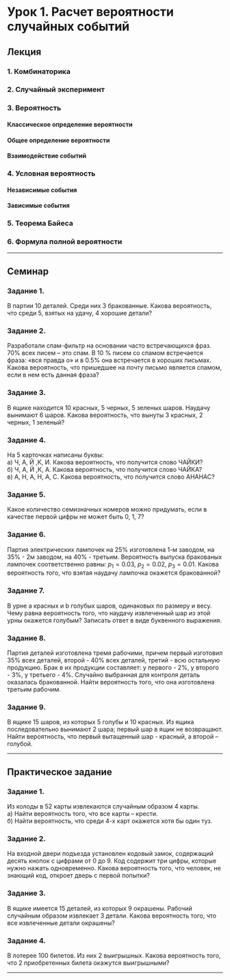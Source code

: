 # Урок 1. Расчет вероятности случайных событий

## Лекция
### 1. Комбинаторика
### 2. Случайный эксперимент
### 3. Вероятность
#### Классическое определение вероятности
#### Общее определение вероятности
#### Взаимодействие событий
### 4. Условная вероятность
#### Независимые события
#### Зависимые события
### 5. Теорема Байеса
### 6. Формула полной вероятности

***
## Семинар
### Задание 1.
В партии 10 деталей. Среди них 3 бракованные. Какова вероятность, что среди 5, взятых на удачу, 4 хорошие детали?

### Задание 2.
Разработали спам-фильтр на основании часто встречающихся фраз. 70% всех писем – это спам. В 10 % писем со спамом встречается фраза: «вся правда о» и в 0.5% она встречается в хороших письмах. Какова вероятность, что пришедшее на почту письмо является спамом, если в нем есть данная фраза?

### Задание 3.
В ящике находится 10 красных, 5 черных, 5 зеленых шаров. Наудачу вынимают 6 шаров. Какова вероятность, что вынуты 3 красных, 2 черных, 1 зеленый?

### Задание 4.
На 5 карточках написаны буквы: \
a) Ч, А, Й ,К, И. Какова вероятность, что получится слово ЧАЙКИ? \
б) Ч, А, Й ,К, А. Какова вероятность, что получится слово ЧАЙКА? \
в) А, Н, А, Н, А, С. Какова вероятность, что получится слово АНАНАС?

### Задание 5.
Какое количество семизначных номеров можно придумать, если в качестве первой цифры не может быть 0, 1, 7?

### Задание 6.
Партия электрических лампочек на 25% изготовлена 1-м заводом, на 35% - 2м заводом, на 40% - третьим. Вероятность выпуска бракованых лампочек соответственно равны: $p_1=0.03$, $p_2=0.02$, $p_3=0.01$. Какова вероятность того, что взятая наудачу лампочка окажется бракованной?

### Задание 7.
В урне a красных и b голубых шаров, одинаковых по размеру и весу. Чему равна вероятность того, что наудачу извлеченный шар из этой урны окажется голубым? Записать ответ в виде буквенного выражения.

### Задание 8.
Партия деталей изготовлена тремя рабочими, причем первый изготовил 35% всех деталей, второй - 40% всех деталей, третий - всю остальную продукцию. Брак в их продукции составляет: у первого - 2%, у второго - 3%, у третьего - 4%. Случайно выбранная для контроля деталь оказалась бракованной. Найти вероятность того, что она изготовлена третьим рабочим.

### Задание 9.
В ящике 15 шаров, из которых 5 голубы и 10 красных. Из ящика последовательно вынимают 2 шара; первый шар в ящик не возвращают. Найти вероятность, что первый вытащенный шар - красный, а второй – голубой.

***
## Практическое задание
### Задание 1.
Из колоды в 52 карты извлекаются случайным образом 4 карты. \
a) Найти вероятность того, что все карты – крести. \
б) Найти вероятность, что среди 4-х карт окажется хотя бы один туз.

### Задание 2.
На входной двери подъезда установлен кодовый замок, содержащий десять кнопок с цифрами от 0 до 9. Код содержит три цифры, которые нужно нажать одновременно. Какова вероятность того, что человек, не знающий код, откроет дверь с первой попытки?

### Задание 3.
В ящике имеется 15 деталей, из которых 9 окрашены. Рабочий случайным образом извлекает 3 детали. Какова вероятность того, что все извлеченные детали окрашены?

### Задание 4.
В лотерее 100 билетов. Из них 2 выигрышных. Какова вероятность того, что 2 приобретенных билета окажутся выигрышными?

***
